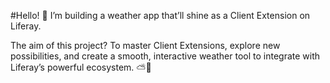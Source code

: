 #Hello! :wave:
I’m building a weather app that’ll shine as a Client Extension on Liferay.

The aim of this project? To master Client Extensions, explore new possibilities, and create a smooth, interactive weather tool to integrate with Liferay’s powerful ecosystem. ⛅🚀

